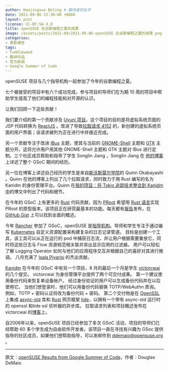 ```yaml
---
author: Hanjingxue Boling # 翻译者的名字
date: 2021-09-06 22:30:00 +0800
layout: post
license: CC-BY-SA-3.0
title: openSUSE 在谷歌编程之夏的成果
image: /assets/posts/2021-09/2021-09-06-openSUSE 在谷歌编程之夏的成果.png
categories:
- 更新通告
tags:
- Tumbleweed
- 翻译作品
- 官方新闻
- Google Summer of Code
---
```


openSUSE 项目与几个指导机构一起参加了今年的谷歌编程之夏。

七个被接受的项目中有六个成功完成，参与项目的导师们在为期 10 周的项目中帮助学生提高了他们的编程技能和对开源的认识。

让我们回顾一下这些贡献！

我们要介绍的第一个贡献涉及 [Uyuni 项目](https://www.uyuni-project.org/)。这个项目的目的是将虚拟系统页面的 JSP 代码转换为 [ReactJS](https://reactjs.org/) 。改进了导致[拉取请求 4152](https://github.com/uyuni-project/uyuni/pull/4152) 的，新创建的虚拟系统页面的用户界面；该请求被列为正在进行中并接近完成。

另一个贡献专注于改进 [IBus](https://github.com/IBus-Customize/Customize-IBus) 主题，使其与当前的 [GNOME-Shell](https://wiki.gnome.org/Projects/GnomeShell) 主题和 [GTK](https://www.gtk.org/) 主题分开。这将允许用户用其他 GNOME-Shell 主题和 GTK 主题对 IBus 进行定制。三个社区成员帮助和指导了学生 Songlin Jiang ，Songlin Jiang 在 [他的博客](https://hollowmansblog.wordpress.com/2021/08/21/my-google-summer-of-code-2021/) 上详述了整个 GSoC 期间的经历。

另一位在博客上讲述自己经历的学生是来自[斯沃斯莫尔学院](https://www.swarthmore.edu/)的 Quinn Okabayashi 。Quinn 在他的博客上列出了几个拉取请求，同时致力于用 Rust 编写的名为 Kanidm 的身份管理平台。Quinn 在[我的项目：将 Tokio 追踪技术整合到 Kanidm 中](https://qnnokabayashi.github.io/Google-Summer-of-Code-'21-Work-Product/)的博文中列出了代码和细节。

在今年的 GSoC 上有更多的 [Rust](https://www.rust-lang.org/) 代码贡献，因为 [PRoot](https://wiki.termux.com/wiki/PRoot) 希望用 [Rust 语言](https://www.rust-lang.org/)实现 PRoot 的原型版本。该项目正在研究最基本的功能。每天都有[报告](https://www.notion.so/Daily-Reports-58e5e724aae14eb6814251ab237b9826)发布，在 [GitHub Gist](https://gist.github.com/KB5201314/7f0acf0239f9b1388be55f5cd0bb2b43) 上可以找到全面的概述。

今年 [Rancher](https://github.com/rancher/rancher) 参加了 GSoC，openSUSE 是[指导机构](https://summerofcode.withgoogle.com/organizations/?sp-page=5#6417107362775040)。导师和学生专注于通过编写 [Kubernetes](https://kubernetes.io/) 自定义资源配置来构建复杂的日志记录管道。 目标是创建一个工具，该工具可以从正在运行的 pod 中捕获日志流，并让用户根据需要重放它，同时将这些日志与 Flow 资源规范相关联并突出显示应用的过滤器。 用户可以轻松了解 Logging Operator 如何与他们的应用程序交互并根据自己的喜好对其进行微调。 八月充满了 [Isala Piyarisi](https://github.com/MrSupiri) 的杰出贡献。

[Kanidm](https://github.com/kanidm/kanidm) 在今年的 GSoC 中有另一个项目，8 月的最后一个月是学生 [victorcwai](https://github.com/victorcwai) 的几个提交。 victorcwai 为身份管理平台提供了两个可交付成果。 第一个建议使用备份代码来恢复单设备帐户。 经过身份验证的用户可以生成备份代码并在以后使用它。 当他们想登录时，他们可以用备份代码替换 TOTP/WebAuthn 质询。 例如，TOTP + 密码认证将改为备份代码 + 密码。 第二个交付物是在 [OpenSSL](https://www.openssl.org/) 上集成 [async-std](https://github.com/async-rs/async-std) 库和 [Rust](https://www.rust-lang.org/) 网页框架 [tide](https://crates.io/crates/tide)，以拥有一个带有 async-std 运行时的 openssl 和tide ssl 侦听器的异步库。 拉取请求列表和项目概述发布在 victorcwai 的[博客](https://victorcwai.github.io/blog/2021/08/21/gsoc-final)上。

自2006年以来，openSUSE 项目已经参加了多次 GSoC 活动，项目的导师们已经帮助 60 多个学生成为自由软件开发者。该项目一直在寻找有兴趣为 GSoc 提供指导的社区成员，如果他们想帮助指导，可以发邮件到 ddemaio@opensuse.org 。

------

原文：[openSUSE Results from Google Summer of Code](https://news.opensuse.org/2021/09/06/os-results-from-gsoc/)，作者：Douglas DeMaio

<!--在上面写上原文来源与作者-->
